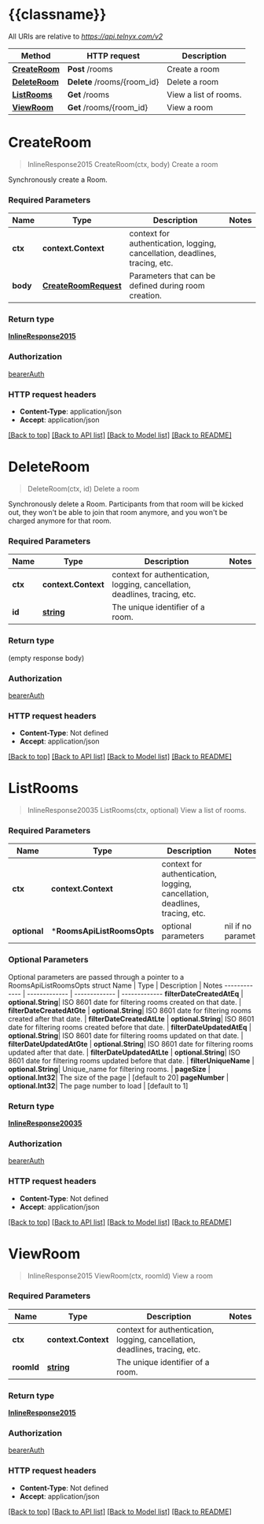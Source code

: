 # {{classname}}

All URIs are relative to *https://api.telnyx.com/v2*

Method | HTTP request | Description
------------- | ------------- | -------------
[**CreateRoom**](RoomsApi.md#CreateRoom) | **Post** /rooms | Create a room
[**DeleteRoom**](RoomsApi.md#DeleteRoom) | **Delete** /rooms/{room_id} | Delete a room
[**ListRooms**](RoomsApi.md#ListRooms) | **Get** /rooms | View a list of rooms.
[**ViewRoom**](RoomsApi.md#ViewRoom) | **Get** /rooms/{room_id} | View a room

# **CreateRoom**
> InlineResponse2015 CreateRoom(ctx, body)
Create a room

Synchronously create a Room.

### Required Parameters

Name | Type | Description  | Notes
------------- | ------------- | ------------- | -------------
 **ctx** | **context.Context** | context for authentication, logging, cancellation, deadlines, tracing, etc.
  **body** | [**CreateRoomRequest**](CreateRoomRequest.md)| Parameters that can be defined during room creation. | 

### Return type

[**InlineResponse2015**](inline_response_201_5.md)

### Authorization

[bearerAuth](../README.md#bearerAuth)

### HTTP request headers

 - **Content-Type**: application/json
 - **Accept**: application/json

[[Back to top]](#) [[Back to API list]](../README.md#documentation-for-api-endpoints) [[Back to Model list]](../README.md#documentation-for-models) [[Back to README]](../README.md)

# **DeleteRoom**
> DeleteRoom(ctx, id)
Delete a room

Synchronously delete a Room. Participants from that room will be kicked out, they won't be able to join that room anymore, and you won't be charged anymore for that room.

### Required Parameters

Name | Type | Description  | Notes
------------- | ------------- | ------------- | -------------
 **ctx** | **context.Context** | context for authentication, logging, cancellation, deadlines, tracing, etc.
  **id** | [**string**](.md)| The unique identifier of a room. | 

### Return type

 (empty response body)

### Authorization

[bearerAuth](../README.md#bearerAuth)

### HTTP request headers

 - **Content-Type**: Not defined
 - **Accept**: application/json

[[Back to top]](#) [[Back to API list]](../README.md#documentation-for-api-endpoints) [[Back to Model list]](../README.md#documentation-for-models) [[Back to README]](../README.md)

# **ListRooms**
> InlineResponse20035 ListRooms(ctx, optional)
View a list of rooms.

### Required Parameters

Name | Type | Description  | Notes
------------- | ------------- | ------------- | -------------
 **ctx** | **context.Context** | context for authentication, logging, cancellation, deadlines, tracing, etc.
 **optional** | ***RoomsApiListRoomsOpts** | optional parameters | nil if no parameters

### Optional Parameters
Optional parameters are passed through a pointer to a RoomsApiListRoomsOpts struct
Name | Type | Description  | Notes
------------- | ------------- | ------------- | -------------
 **filterDateCreatedAtEq** | **optional.String**| ISO 8601 date for filtering rooms created on that date. | 
 **filterDateCreatedAtGte** | **optional.String**| ISO 8601 date for filtering rooms created after that date. | 
 **filterDateCreatedAtLte** | **optional.String**| ISO 8601 date for filtering rooms created before that date. | 
 **filterDateUpdatedAtEq** | **optional.String**| ISO 8601 date for filtering rooms updated on that date. | 
 **filterDateUpdatedAtGte** | **optional.String**| ISO 8601 date for filtering rooms updated after that date. | 
 **filterDateUpdatedAtLte** | **optional.String**| ISO 8601 date for filtering rooms updated before that date. | 
 **filterUniqueName** | **optional.String**| Unique_name for filtering rooms. | 
 **pageSize** | **optional.Int32**| The size of the page | [default to 20]
 **pageNumber** | **optional.Int32**| The page number to load | [default to 1]

### Return type

[**InlineResponse20035**](inline_response_200_35.md)

### Authorization

[bearerAuth](../README.md#bearerAuth)

### HTTP request headers

 - **Content-Type**: Not defined
 - **Accept**: application/json

[[Back to top]](#) [[Back to API list]](../README.md#documentation-for-api-endpoints) [[Back to Model list]](../README.md#documentation-for-models) [[Back to README]](../README.md)

# **ViewRoom**
> InlineResponse2015 ViewRoom(ctx, roomId)
View a room

### Required Parameters

Name | Type | Description  | Notes
------------- | ------------- | ------------- | -------------
 **ctx** | **context.Context** | context for authentication, logging, cancellation, deadlines, tracing, etc.
  **roomId** | [**string**](.md)| The unique identifier of a room. | 

### Return type

[**InlineResponse2015**](inline_response_201_5.md)

### Authorization

[bearerAuth](../README.md#bearerAuth)

### HTTP request headers

 - **Content-Type**: Not defined
 - **Accept**: application/json

[[Back to top]](#) [[Back to API list]](../README.md#documentation-for-api-endpoints) [[Back to Model list]](../README.md#documentation-for-models) [[Back to README]](../README.md)

